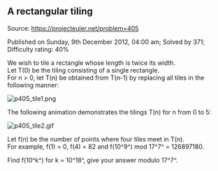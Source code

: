 A rectangular tiling
--------------------

Source: https://projecteuler.net/problem=405

Published on Sunday, 9th December 2012, 04:00 am; Solved by 371;
Difficulty rating: 40%

We wish to tile a rectangle whose length is twice its width.\
 Let T(0) be the tiling consisting of a single rectangle.\
 For n \> 0, let T(n) be obtained from T(n-1) by replacing all tiles in
the following manner:

![p405\_tile1.png](project/images/p405_tile1.png)

The following animation demonstrates the tilings T(n) for n from 0 to 5:

![p405\_tile2.gif](project/images/p405_tile2.gif)

Let f(n) be the number of points where four tiles meet in T(n).\
 For example, f(1) = 0, f(4) = 82 and f(10^9^) mod 17^7^ = 126897180.

Find f(10^k^) for k = 10^18^, give your answer modulo 17^7^.
